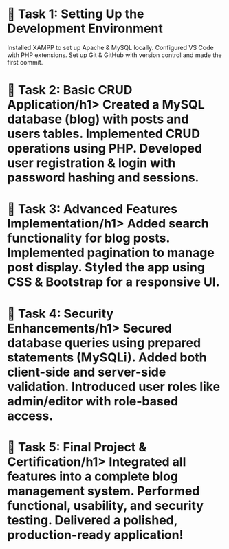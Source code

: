 <h1>📌 Task 1: Setting Up the Development Environment</h1>
Installed XAMPP to set up Apache & MySQL locally.
Configured VS Code with PHP extensions.
Set up Git & GitHub with version control and made the first commit.

<h1>📌 Task 2: Basic CRUD Application/h1>
Created a MySQL database (blog) with posts and users tables.
Implemented CRUD operations using PHP.
Developed user registration & login with password hashing and sessions.

<h1>📌 Task 3: Advanced Features Implementation/h1>
Added search functionality for blog posts.
Implemented pagination to manage post display.
Styled the app using CSS & Bootstrap for a responsive UI.

<h1>📌 Task 4: Security Enhancements/h1>
Secured database queries using prepared statements (MySQLi).
Added both client-side and server-side validation.
Introduced user roles like admin/editor with role-based access.

<h1>📌 Task 5: Final Project & Certification/h1>
Integrated all features into a complete blog management system.
Performed functional, usability, and security testing.
Delivered a polished, production-ready application!
